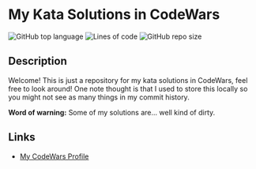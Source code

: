 # My Kata Solutions in CodeWars

![GitHub top language](https://img.shields.io/github/languages/top/DragunWF/CodeWars-Katas)
![Lines of code](https://img.shields.io/tokei/lines/github/DragunWF/CodeWars-Katas)
![GitHub repo size](https://img.shields.io/github/repo-size/DragunWF/CodeWars-Katas)

## Description

Welcome! This is just a repository for my kata solutions in CodeWars, feel free to look around! One
note thought is that I used to store this locally so you might not see as many things in my commit
history.

**Word of warning:** Some of my solutions are... well kind of dirty.

## Links

- [My CodeWars Profile](https://www.codewars.com/users/DragonWF)
